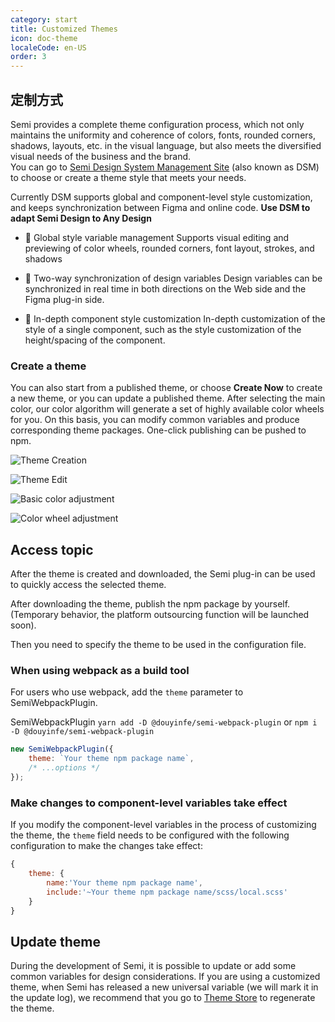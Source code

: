 ```yaml
---
category: start
title: Customized Themes
icon: doc-theme
localeCode: en-US
order: 3
---
```


## 定制方式

Semi provides a complete theme configuration process, which not only maintains the uniformity and coherence of colors, fonts, rounded corners, shadows, layouts, etc. in the visual language, but also meets the diversified visual needs of the business and the brand.  
You can go to [Semi Design System Management Site](https://semi.design/dsm/) (also known as DSM) to choose or create a theme style that meets your needs.

Currently DSM supports global and component-level style customization, and keeps synchronization between Figma and online code. **Use DSM to adapt Semi Design to Any Design**

- 🎨 Global style variable management
Supports visual editing and previewing of color wheels, rounded corners, font layout, strokes, and shadows

- 🔁 Two-way synchronization of design variables
Design variables can be synchronized in real time in both directions on the Web side and the Figma plug-in side.

- 🧩 In-depth component style customization
In-depth customization of the style of a single component, such as the style customization of the height/spacing of the component.

### Create a theme

You can also start from a published theme, or choose **Create Now** to create a new theme, or you can update a published theme. After selecting the main color, our color algorithm will generate a set of highly available color wheels for you. On this basis, you can modify common variables and produce corresponding theme packages. One-click publishing can be pushed to npm.

![Theme Creation](https://lf9-static.bytednsdoc.com/obj/eden-cn/nuhpxphk/dsm/dsm_welcome.png)

![Theme Edit](https://lf9-static.bytednsdoc.com/obj/eden-cn/nuhpxphk/dsm/dsm_console.png)

![Basic color adjustment](https://lf9-static.bytednsdoc.com/obj/eden-cn/nuhpxphk/dsm/dsm_palette.png)

![Color wheel adjustment](https://lf9-static.bytednsdoc.com/obj/eden-cn/nuhpxphk/dsm/dsm_usage.png)

## Access topic

After the theme is created and downloaded, the Semi plug-in can be used to quickly access the selected theme.

After downloading the theme, publish the npm package by yourself. (Temporary behavior, the platform outsourcing function will be launched soon).

Then you need to specify the theme to be used in the configuration file.

### When using webpack as a build tool

For users who use webpack, add the `theme` parameter to SemiWebpackPlugin.

SemiWebpackPlugin `yarn add -D @douyinfe/semi-webpack-plugin` or `npm i -D @douyinfe/semi-webpack-plugin`

```jsx
new SemiWebpackPlugin({
    theme: `Your theme npm package name`,
    /* ...options */
});
```

### Make changes to component-level variables take effect

If you modify the component-level variables in the process of customizing the theme, the `theme` field needs to be configured with the following configuration to make the changes take effect:

```javascript
{
    theme: {
        name:'Your theme npm package name',
        include:'~Your theme npm package name/scss/local.scss'
    }
}
```

## Update theme

During the development of Semi, it is possible to update or add some common variables for design considerations. If you are using a customized theme, when Semi has released a new universal variable (we will mark it in the update log), we recommend that you go to [Theme Store](https://semi.design/dsm/) to regenerate the theme.
